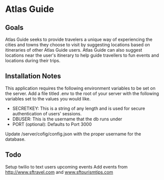 # Atlas Guide
## Goals
Atlas Guide seeks to provide travelers a unique way of experiencing the cities and towns they choose to visit by suggesting locations based on itineraries of other Atlas Guide users. Atlas Guide can also suggest locations near the user's itinerary to help guide travellers to fun events and locations during their trips. 

## Installation Notes
This application requires the following environment variables to be set on the server. Add a file titled .env to the root of your server with the following variables set to the values you would like.
- SECRETKEY: This is a string of any length and is used for secure authentication of users' sessions.
- DBUSER: This is the username that the db runs under
- PORT (optional):  Defaults to Port 3000 

Update /server/cofig/config.json with the proper username for the database.

## Todo
Setup twilio to text users upcoming events
Add events from http://www.sftravel.com and www.sftourismtips.com